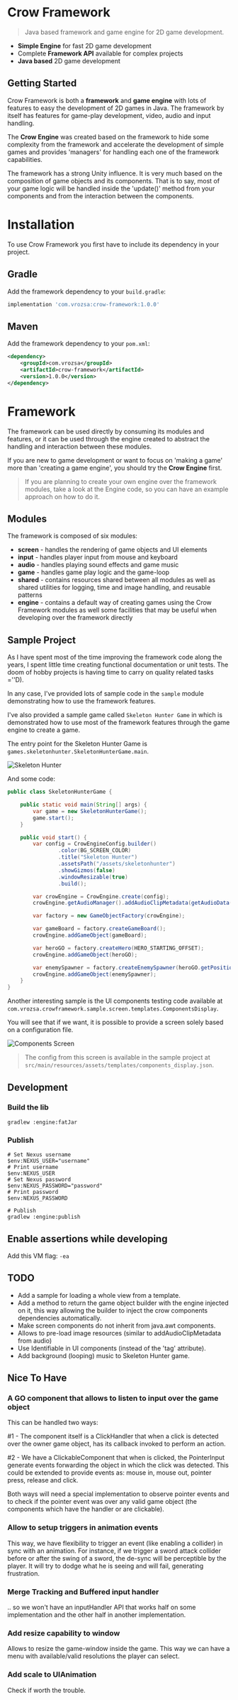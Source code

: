 # Crow Framework

> Java based framework and game engine for 2D game development.
- **Simple Engine** for fast 2D game development
- Complete **Framework API** available for complex projects
- **Java based** 2D game development

## Getting Started

Crow Framework is both a **framework** and **game engine** with lots of features to easy the development of 2D games in
Java. The framework by itself has features for game-play development, video, audio and input handling.

The **Crow Engine** was created based on the framework to hide some complexity from the framework and accelerate the
development of simple games and provides 'managers' for handling each one of the framework capabilities.

The framework has a strong Unity influence. It is very much based on the composition of game objects and its
components. That is to say, most of your game logic will be handled inside the 'update()' method from your components
and from the interaction between the components.

# Installation

To use Crow Framework you first have to include its dependency in your project.

## Gradle

Add the framework dependency to your `build.gradle`:
```groovy
implementation 'com.vrozsa:crow-framework:1.0.0'
```

## Maven

Add the framework dependency to your `pom.xml`:
```xml
<dependency>
    <groupId>com.vrozsa</groupId>
    <artifactId>crow-framework</artifactId>
    <version>1.0.0</version>
</dependency>

```

# Framework

The framework can be used directly by consuming its modules and features, or it can be used through the engine created
to abstract the handling and interaction between these modules.

If you are new to game development or want to focus on 'making a game' more than 'creating a game engine', you should try
the **Crow Engine** first.

> If you are planning to create your own engine over the framework modules, take a look at the Engine code, so you can
> have an example approach on how to do it.

## Modules

The framework is composed of six modules:

- **screen** - handles the rendering of game objects and UI elements
- **input** - handles player input from mouse and keyboard
- **audio** - handles playing sound effects and game music
- **game** - handles game play logic and the game-loop
- **shared** - contains resources shared between all modules as well as shared utilities for logging, time and image
  handling, and reusable patterns
- **engine** - contains a default way of creating games using the Crow Framework modules as well some facilities that
  may be useful when developing over the framework directly

## Sample Project

As I have spent most of the time improving the framework code along the years, I spent little time creating
functional documentation or unit tests. The doom of hobby projects is having time to carry on quality related
tasks =''D).

In any case, I've provided lots of sample code in the `sample` module demonstrating how to use the framework features.

I've also provided a sample game called `Skeleton Hunter Game` in which is demonstrated how to use most of
the framework features through the game engine to create a game.

The entry point for the Skeleton Hunter Game is `games.skeletonhunter.SkeletonHunterGame.main`.

![Skeleton Hunter](docs/imgs/skeleton_hunter_game.png "Skeleton Hunter")

And some code:

```java
public class SkeletonHunterGame {

    public static void main(String[] args) {
        var game = new SkeletonHunterGame();
        game.start();
    }

    public void start() {
        var config = CrowEngineConfig.builder()
                .color(BG_SCREEN_COLOR)
                .title("Skeleton Hunter")
                .assetsPath("/assets/skeletonhunter")
                .showGizmos(false)
                .windowResizable(true)
                .build();

        var crowEngine = CrowEngine.create(config);
        crowEngine.getAudioManager().addAudioClipMetadata(getAudioData());

        var factory = new GameObjectFactory(crowEngine);

        var gameBoard = factory.createGameBoard();
        crowEngine.addGameObject(gameBoard);

        var heroGO = factory.createHero(HERO_STARTING_OFFSET);
        crowEngine.addGameObject(heroGO);

        var enemySpawner = factory.createEnemySpawner(heroGO.getPosition());
        crowEngine.addGameObject(enemySpawner);
    }
}
```

Another interesting sample is the UI components testing code available at
`com.vrozsa.crowframework.sample.screen.templates.ComponentsDisplay`.

You will see that if we want, it is possible to provide a screen solely based on a configuration file.

![Components Screen](docs/imgs/screen_components.png "Screen Components")


> The config from this screen is available in the sample project at
> `src/main/resources/assets/templates/components_display.json`.

## Development

### Build the lib

```shell
gradlew :engine:fatJar
```

### Publish
```shell
# Set Nexus username
$env:NEXUS_USER="username"
# Print username
$env:NEXUS_USER
# Set Nexus password
$env:NEXUS_PASSWORD="password"
# Print password
$env:NEXUS_PASSWORD

# Publish
gradlew :engine:publish
```

## Enable assertions while developing

Add this VM flag: `-ea`

## TODO

- Add a sample for loading a whole view from a template.
- Add a method to return the game object builder with the engine injected on it, this way allowing the builder to inject
the crow components dependencies automatically.
- Make screen components do not inherit from java.awt components.
- Allows to pre-load image resources (similar to addAudioClipMetadata from audio)
- Use Identifiable in UI components (instead of the 'tag' attribute).
- Add background (looping) music to Skeleton Hunter game.

## Nice To Have

### A GO component that allows to listen to input over the game object

This can be handled two ways:

#1 - The component itself is a ClickHandler that when a click is detected over the owner game object, has its callback
invoked to perform an action.

#2 - We have a ClickableComponent that when is clicked, the PointerInput generate events forwarding the object in which
the click was detected. This could be extended to provide events as: mouse in, mouse out, pointer press, release and
click.

Both ways will need a special implementation to observe pointer events and to check if the pointer event was over any
valid game object (the components which have the handler or are clickable).


### Allow to setup triggers in animation events

This way, we have flexibility to trigger an event (like enabling a collider) in sync with an animation. For instance,
if we trigger a sword attack collider before or after the swing of a sword, the de-sync will be perceptible by the
player. It will try to dodge what he is seeing and will fail, generating frustration.

### Merge Tracking and Buffered input handler

.. so we won't have an inputHandler API that works half on some implementation and the other half in another
implementation. 


### Add resize capability to window

Allows to resize the game-window inside the game. This way we can have a menu with available/valid resolutions the
player can select.

### Add scale to UIAnimation

Check if worth the trouble.